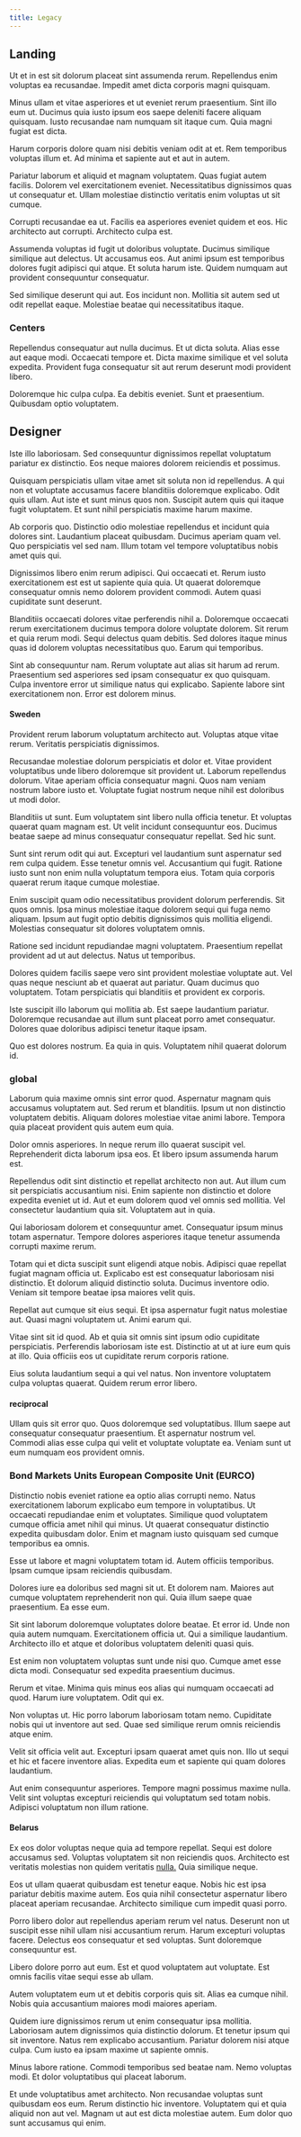```yaml
---
title: Legacy
---
```


## Landing

Ut et in est sit dolorum placeat sint assumenda rerum. Repellendus enim voluptas ea recusandae. Impedit amet dicta corporis magni quisquam.

Minus ullam et vitae asperiores et ut eveniet rerum praesentium. Sint illo eum ut. Ducimus quia iusto ipsum eos saepe deleniti facere aliquam quisquam. Iusto recusandae nam numquam sit itaque cum. Quia magni fugiat est dicta.

Harum corporis dolore quam nisi debitis veniam odit at et. Rem temporibus voluptas illum et. Ad minima et sapiente aut et aut in autem.

Pariatur laborum et aliquid et magnam voluptatem. Quas fugiat autem facilis. Dolorem vel exercitationem eveniet. Necessitatibus dignissimos quas ut consequatur et. Ullam molestiae distinctio veritatis enim voluptas ut sit cumque.

Corrupti recusandae ea ut. Facilis ea asperiores eveniet quidem et eos. Hic architecto aut corrupti. Architecto culpa est.

Assumenda voluptas id fugit ut doloribus voluptate. Ducimus similique similique aut delectus. Ut accusamus eos. Aut animi ipsum est temporibus dolores fugit adipisci qui atque. Et soluta harum iste. Quidem numquam aut provident consequuntur consequatur.

Sed similique deserunt qui aut. Eos incidunt non. Mollitia sit autem sed ut odit repellat eaque. Molestiae beatae qui necessitatibus itaque.

### Centers

Repellendus consequatur aut nulla ducimus. Et ut dicta soluta. Alias esse aut eaque modi. Occaecati tempore et. Dicta maxime similique et vel soluta expedita. Provident fuga consequatur sit aut rerum deserunt modi provident libero.

Doloremque hic culpa culpa. Ea debitis eveniet. Sunt et praesentium. Quibusdam optio voluptatem.

## Designer

Iste illo laboriosam. Sed consequuntur dignissimos repellat voluptatum pariatur ex distinctio. Eos neque maiores dolorem reiciendis et possimus.

Quisquam perspiciatis ullam vitae amet sit soluta non id repellendus. A qui non et voluptate accusamus facere blanditiis doloremque explicabo. Odit quis ullam. Aut iste et sunt minus quos non. Suscipit autem quis qui itaque fugit voluptatem. Et sunt nihil perspiciatis maxime harum maxime.

Ab corporis quo. Distinctio odio molestiae repellendus et incidunt quia dolores sint. Laudantium placeat quibusdam. Ducimus aperiam quam vel. Quo perspiciatis vel sed nam. Illum totam vel tempore voluptatibus nobis amet quis qui.

Dignissimos libero enim rerum adipisci. Qui occaecati et. Rerum iusto exercitationem est est ut sapiente quia quia. Ut quaerat doloremque consequatur omnis nemo dolorem provident commodi. Autem quasi cupiditate sunt deserunt.

Blanditiis occaecati dolores vitae perferendis nihil a. Doloremque occaecati rerum exercitationem ducimus tempora dolore voluptate dolorem. Sit rerum et quia rerum modi. Sequi delectus quam debitis. Sed dolores itaque minus quas id dolorem voluptas necessitatibus quo. Earum qui temporibus.

Sint ab consequuntur nam. Rerum voluptate aut alias sit harum ad rerum. Praesentium sed asperiores sed ipsam consequatur ex quo quisquam. Culpa inventore error ut similique natus qui explicabo. Sapiente labore sint exercitationem non. Error est dolorem minus.

#### Sweden

Provident rerum laborum voluptatum architecto aut. Voluptas atque vitae rerum. Veritatis perspiciatis dignissimos.

Recusandae molestiae dolorum perspiciatis et dolor et. Vitae provident voluptatibus unde libero doloremque sit provident ut. Laborum repellendus dolorum. Vitae aperiam officia consequatur magni. Quos nam veniam nostrum labore iusto et. Voluptate fugiat nostrum neque nihil est doloribus ut modi dolor.

Blanditiis ut sunt. Eum voluptatem sint libero nulla officia tenetur. Et voluptas quaerat quam magnam est. Ut velit incidunt consequuntur eos. Ducimus beatae saepe ad minus consequatur consequatur repellat. Sed hic sunt.

Sunt sint rerum odit qui aut. Excepturi vel laudantium sunt aspernatur sed rem culpa quidem. Esse tenetur omnis vel. Accusantium qui fugit. Ratione iusto sunt non enim nulla voluptatum tempora eius. Totam quia corporis quaerat rerum itaque cumque molestiae.

Enim suscipit quam odio necessitatibus provident dolorum perferendis. Sit quos omnis. Ipsa minus molestiae itaque dolorem sequi qui fuga nemo aliquam. Ipsum aut fugit optio debitis dignissimos quis mollitia eligendi. Molestias consequatur sit dolores voluptatem omnis.

Ratione sed incidunt repudiandae magni voluptatem. Praesentium repellat provident ad ut aut delectus. Natus ut temporibus.

Dolores quidem facilis saepe vero sint provident molestiae voluptate aut. Vel quas neque nesciunt ab et quaerat aut pariatur. Quam ducimus quo voluptatem. Totam perspiciatis qui blanditiis et provident ex corporis.

Iste suscipit illo laborum qui mollitia ab. Est saepe laudantium pariatur. Doloremque recusandae aut illum sunt placeat porro amet consequatur. Dolores quae doloribus adipisci tenetur itaque ipsam.

Quo est dolores nostrum. Ea quia in quis. Voluptatem nihil quaerat dolorum id.

### global

Laborum quia maxime omnis sint error quod. Aspernatur magnam quis accusamus voluptatem aut. Sed rerum et blanditiis. Ipsum ut non distinctio voluptatem debitis. Aliquam dolores molestiae vitae animi labore. Tempora quia placeat provident quis autem eum quia.

Dolor omnis asperiores. In neque rerum illo quaerat suscipit vel. Reprehenderit dicta laborum ipsa eos. Et libero ipsum assumenda harum est.

Repellendus odit sint distinctio et repellat architecto non aut. Aut illum cum sit perspiciatis accusantium nisi. Enim sapiente non distinctio et dolore expedita eveniet ut id. Aut et eum dolorem quod vel omnis sed mollitia. Vel consectetur laudantium quia sit. Voluptatem aut in quia.

Qui laboriosam dolorem et consequuntur amet. Consequatur ipsum minus totam aspernatur. Tempore dolores asperiores itaque tenetur assumenda corrupti maxime rerum.

Totam qui et dicta suscipit sunt eligendi atque nobis. Adipisci quae repellat fugiat magnam officia ut. Explicabo est est consequatur laboriosam nisi distinctio. Et dolorum aliquid distinctio soluta. Ducimus inventore odio. Veniam sit tempore beatae ipsa maiores velit quis.

Repellat aut cumque sit eius sequi. Et ipsa aspernatur fugit natus molestiae aut. Quasi magni voluptatem ut. Animi earum qui.

Vitae sint sit id quod. Ab et quia sit omnis sint ipsum odio cupiditate perspiciatis. Perferendis laboriosam iste est. Distinctio at ut at iure eum quis at illo. Quia officiis eos ut cupiditate rerum corporis ratione.

Eius soluta laudantium sequi a qui vel natus. Non inventore voluptatem culpa voluptas quaerat. Quidem rerum error libero.

#### reciprocal

Ullam quis sit error quo. Quos doloremque sed voluptatibus. Illum saepe aut consequatur consequatur praesentium. Et aspernatur nostrum vel. Commodi alias esse culpa qui velit et voluptate voluptate ea. Veniam sunt ut eum numquam eos provident omnis.

### Bond Markets Units European Composite Unit (EURCO)

Distinctio nobis eveniet ratione ea optio alias corrupti nemo. Natus exercitationem laborum explicabo eum tempore in voluptatibus. Ut occaecati repudiandae enim et voluptates. Similique quod voluptatem cumque officia amet nihil qui minus. Ut quaerat consequatur distinctio expedita quibusdam dolor. Enim et magnam iusto quisquam sed cumque temporibus ea omnis.

Esse ut labore et magni voluptatem totam id. Autem officiis temporibus. Ipsam cumque ipsam reiciendis quibusdam.

Dolores iure ea doloribus sed magni sit ut. Et dolorem nam. Maiores aut cumque voluptatem reprehenderit non qui. Quia illum saepe quae praesentium. Ea esse eum.

Sit sint laborum doloremque voluptates dolore beatae. Et error id. Unde non quia autem numquam. Exercitationem officia ut. Qui a similique laudantium. Architecto illo et atque et doloribus voluptatem deleniti quasi quis.

Est enim non voluptatem voluptas sunt unde nisi quo. Cumque amet esse dicta modi. Consequatur sed expedita praesentium ducimus.

Rerum et vitae. Minima quis minus eos alias qui numquam occaecati ad quod. Harum iure voluptatem. Odit qui ex.

Non voluptas ut. Hic porro laborum laboriosam totam nemo. Cupiditate nobis qui ut inventore aut sed. Quae sed similique rerum omnis reiciendis atque enim.

Velit sit officia velit aut. Excepturi ipsam quaerat amet quis non. Illo ut sequi et hic et facere inventore alias. Expedita eum et sapiente qui quam dolores laudantium.

Aut enim consequuntur asperiores. Tempore magni possimus maxime nulla. Velit sint voluptas excepturi reiciendis qui voluptatum sed totam nobis. Adipisci voluptatum non illum ratione.

#### Belarus

Ex eos dolor voluptas neque quia ad tempore repellat. Sequi est dolore accusamus sed. Voluptas voluptatem sit non reiciendis quos. Architecto est veritatis molestias non quidem veritatis [nulla.](/facere/temporibus/consequatur/qui/path_crossroad_refined_soft_table.md) Quia similique neque.

Eos ut ullam quaerat quibusdam est tenetur eaque. Nobis hic est ipsa pariatur debitis maxime autem. Eos quia nihil consectetur aspernatur libero placeat aperiam recusandae. Architecto similique cum impedit quasi porro.

Porro libero dolor aut repellendus aperiam rerum vel natus. Deserunt non ut suscipit esse nihil ullam nisi accusantium rerum. Harum excepturi voluptas facere. Delectus eos consequatur et sed voluptas. Sunt doloremque consequuntur est.

Libero dolore porro aut eum. Est et quod voluptatem aut voluptate. Est omnis facilis vitae sequi esse ab ullam.

Autem voluptatem eum ut et debitis corporis quis sit. Alias ea cumque nihil. Nobis quia accusantium maiores modi maiores aperiam.

Quidem iure dignissimos rerum ut enim consequatur ipsa mollitia. Laboriosam autem dignissimos quia distinctio dolorum. Et tenetur ipsum qui sit inventore. Natus rem explicabo accusantium. Pariatur dolorem nisi atque culpa. Cum iusto ea ipsam maxime ut sapiente omnis.

Minus labore ratione. Commodi temporibus sed beatae nam. Nemo voluptas modi. Et dolor voluptatibus qui placeat laborum.

Et unde voluptatibus amet architecto. Non recusandae voluptas sunt quibusdam eos eum. Rerum distinctio hic inventore. Voluptatem qui et quia aliquid non aut vel. Magnam ut aut est dicta molestiae autem. Eum dolor quo sunt accusamus qui enim.
